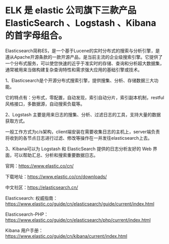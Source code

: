 # ELK 是 elastic 公司旗下三款产品 ElasticSearch 、Logstash 、Kibana 的首字母组合。

Elasticsearch简称ES，是一个基于Lucene的实时分布式的搜索与分析引擎，是遵从Apache开源条款的一款开源产品，是当前主流的企业级搜索引擎。它提供了一个分布式服务，可以使您快速的近乎于准实时的存储、查询和分析超大数据集，通常被用来当做构建复杂查询特性和需求强大应用的基础引擎或技术。


1、Elasticsearch是个开源分布式搜索引擎，提供搜集、分析、存储数据三大功能。

它的特点有：分布式，零配置，自动发现，索引自动分片，索引副本机制，restful风格接口，多数据源，自动搜索负载等。

2、Logstash 主要是用来日志的搜集、分析、过滤日志的工具，支持大量的数据获取方式。

一般工作方式为c/s架构，client端安装在需要收集日志的主机上，server端负责将收到的各节点日志进行过滤、修改等操作在一并发往elasticsearch上去。

3、Kibana可以为 Logstash 和 ElasticSearch 提供的日志分析友好的 Web 界面，可以帮助汇总、分析和搜索重要数据日志。


官网：https://www.elastic.co/cn/

下载地址：https://www.elastic.co/cn/downloads/

中文社区：https://elasticsearch.cn/

Elasticsearch: 权威指南：https://www.elastic.co/guide/cn/elasticsearch/guide/current/index.html

Elasticsearch-PHP：https://www.elastic.co/guide/cn/elasticsearch/php/current/index.html

Kibana 用户手册：https://www.elastic.co/guide/cn/kibana/current/index.html
